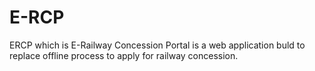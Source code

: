 # E-RCP

ERCP which is E-Railway Concession Portal is a web application buld to replace offline process to apply for railway concession.
